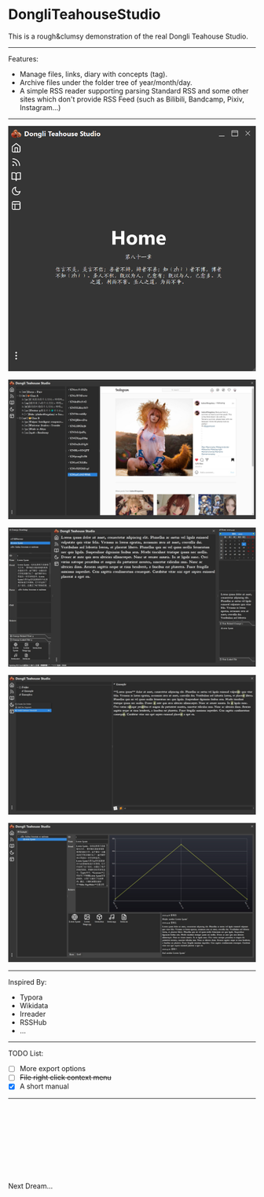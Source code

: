 # DongliTeahouseStudio

This is a rough&clumsy demonstration of the real Dongli Teahouse Studio.

---

Features:

- Manage files, links, diary with concepts (tag).
- Archive files under the folder tree of year/month/day.
- A simple RSS reader supporting parsing Standard RSS and some other sites which don't provide RSS Feed (such as Bilibili, Bandcamp, Pixiv, Instagram...)

---

![home](Manual.assets/home.png)

![rss](Manual.assets/rss.png)

![diary](Manual.assets/diary.png)

![zen](Manual.assets/zen.png)

![tab](Manual.assets/tab.png)

---

Inspired By:

- Typora
- Wikidata
- Irreader
- RSSHub
- ...

---

TODO List:

- [ ] More export options
- [ ] ~~File right click context menu~~
- [x] A short manual

---

 

  

  

   

     

Next Dream...
